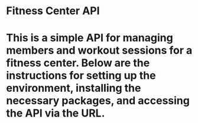 # Fitness Center API

# This is a simple API for managing members and workout sessions for a fitness center. Below are the instructions for setting up the environment, installing the necessary packages, and accessing the API via the URL.

